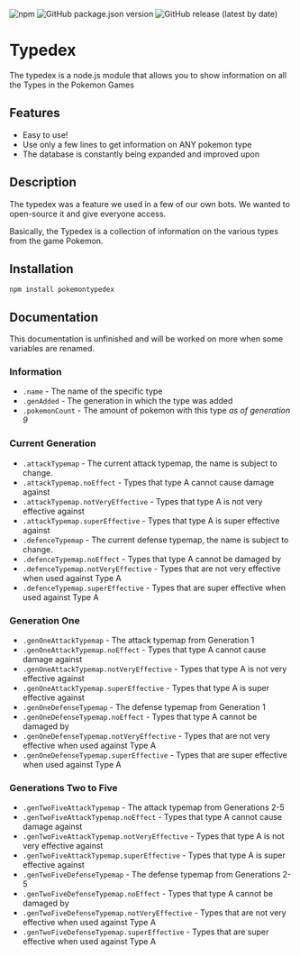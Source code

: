 ![npm](https://img.shields.io/npm/v/pokemontypedex)
![GitHub package.json version](https://img.shields.io/github/package-json/v/lockyz-dev/pokemontypedex)
![GitHub release (latest by date)](https://img.shields.io/github/v/release/Lockyz-Dev/pokemontypedex)

# Typedex
The typedex is a node.js module that allows you to show information on all the Types in the Pokemon Games

## Features
- Easy to use!
- Use only a few lines to get information on ANY pokemon type
- The database is constantly being expanded and improved upon

## Description
The typedex was a feature we used in a few of our own bots.
We wanted to open-source it and give everyone access.

Basically, the Typedex is a collection of information on the various types from the game Pokemon.

## Installation
`npm install pokemontypedex`

## Documentation
This documentation is unfinished and will be worked on more when some variables are renamed.
### Information
- `.name` - The name of the specific type
- `.genAdded` - The generation in which the type was added
- `.pokemonCount` - The amount of pokemon with this type *as of generation 9*

### Current Generation
- `.attackTypemap` - The current attack typemap, the name is subject to change.
- `.attackTypemap.noEffect` - Types that type A cannot cause damage against
- `.attackTypemap.notVeryEffective` - Types that type A is not very effective against
- `.attackTypemap.superEffective` - Types that type A is super effective against
- `.defenceTypemap` - The current defense typemap, the name is subject to change.
- `.defenceTypemap.noEffect` - Types that type A cannot be damaged by
- `.defenceTypemap.notVeryEffective` - Types that are not very effective when used against Type A
- `.defenceTypemap.superEffective` - Types that are super effective when used against Type A

### Generation One
- `.genOneAttackTypemap` - The attack typemap from Generation 1
- `.genOneAttackTypemap.noEffect` - Types that type A cannot cause damage against
- `.genOneAttackTypemap.notVeryEffective` - Types that type A is not very effective against
- `.genOneAttackTypemap.superEffective` - Types that type A is super effective against
- `.genOneDefenseTypemap` - The defense typemap from Generation 1
- `.genOneDefenseTypemap.noEffect` - Types that type A cannot be damaged by
- `.genOneDefenseTypemap.notVeryEffective` - Types that are not very effective when used against Type A
- `.genOneDefenseTypemap.superEffective` - Types that are super effective when used against Type A

### Generations Two to Five
- `.genTwoFiveAttackTypemap` - The attack typemap from Generations 2-5
- `.genTwoFiveAttackTypemap.noEffect` - Types that type A cannot cause damage against
- `.genTwoFiveAttackTypemap.notVeryEffective` - Types that type A is not very effective against
- `.genTwoFiveAttackTypemap.superEffective` - Types that type A is super effective against
- `.genTwoFiveDefenseTypemap` - The defense typemap from Generations 2-5
- `.genTwoFiveDefenseTypemap.noEffect` - Types that type A cannot be damaged by
- `.genTwoFiveDefenseTypemap.notVeryEffective` - Types that are not very effective when used against Type A
- `.genTwoFiveDefenseTypemap.superEffective` - Types that are super effective when used against Type A